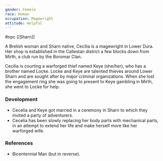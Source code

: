 ```yaml
---
gender: Female
race: Human
occupation: Magewright
attitude: Helpful
---
```

 #npc [[Sharn]]

A Brelish woman and Sharn native, Cecilia is a magewright in Lower Dura. Her shop is established in the Callestan district a few blocks down from Mirth, a club run by the Boromar Clan.

Cecilia is courting a warforged thief named Keye (she/her), who has a brother named Locke. Locke and Keye are talented thieves around Lower Sharn and are sought after by major criminal organizations. When she lost the engagement ring she was going to present to Keye gambling in Mirth, she went to Locke for help.

### Development

* Cecelia and Keye got married in a ceremony in Sharn to which they invited a party of adventurers.
* Cecelia has been slowly replacing her body parts with mechanical parts, in an attempt to extend her life and make herself more like her warforged wife.

### References

* Bicentennial Man (but in reverse).
